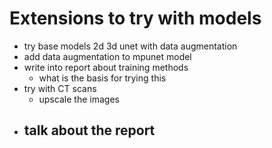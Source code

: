 # Extensions to try with models
- try base models 2d 3d unet with data augmentation
- add data augmentation to mpunet model
- write into report about training methods
  - what is the basis for trying this
- try with CT scans
  - upscale the images
- talk about the report
  - 